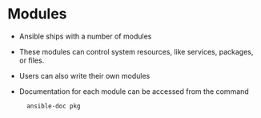 Modules
===

- Ansible ships with a number of modules

- These modules can control system resources, like services, packages, or files.

- Users can also write their own modules

- Documentation for each module can be accessed from the command

        ansible-doc pkg
